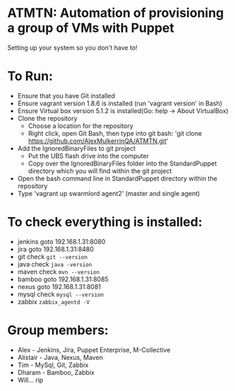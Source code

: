 # ATMTN: Automation of provisioning a group of VMs with Puppet

Setting up your system so you don't have to!

# To Run:

* Ensure that you have Git installed
* Ensure vagrant version 1.8.6 is installed (run 'vagrant version' in Bash)
* Ensure Virtual box version 5.1.2 is installed(Go: help -> About VirtualBox)
* Clone the repository
	* Choose a location for the repository
	* Right click, open Git Bash, then type into git bash: 'git clone https://github.com/AlexMulkerrinQA/ATMTN.git'
* Add the IgnoredBinaryFiles to git project 
	* Put the UBS flash drive into the computer
	* Copy over the IgnoredBinaryFiles folder into the StandardPuppet directory which you will find within the git project
* Open the bash command line in StandardPuppet directory within the repository
* Type 'vagrant up swarmlord agent2' (master and single agent)

# To check everything is installed:

* jenkins goto 192.168.1.31:8080
* jira goto 192.168.1.31:8480
* git check `git --version`
* java check `java -version`
* maven check `mvn --version`
* bamboo goto 192.168.1.31:8085
* nexus goto 192.168.1.31:8081
* mysql check `mysql --version`
* zabbix `zabbix_agentd -V`

# Group members:

* Alex - Jenkins, Jira, Puppet Enterprise, M-Collective
* Alistair - Java, Nexus, Maven
* Tim - MySql, Git, Zabbix 
* Dharam - Bamboo, Zabbix
* Will... rip
